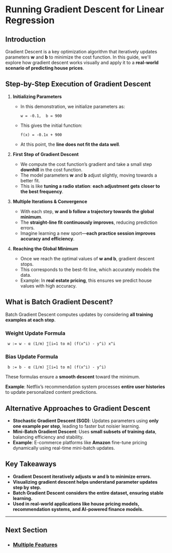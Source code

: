 # Running Gradient Descent for Linear Regression

## Introduction
Gradient Descent is a key optimization algorithm that iteratively updates parameters **w** and **b** to minimize the cost function. In this guide, we'll explore how gradient descent works visually and apply it to a **real-world scenario of predicting house prices**.

## Step-by-Step Execution of Gradient Descent
1. **Initializing Parameters**
   - In this demonstration, we initialize parameters as:
     ```
     w = -0.1,  b = 900
     ```
   - This gives the initial function:
     ```
     f(x) = -0.1x + 900
     ```
   - At this point, the **line does not fit the data well**.

2. **First Step of Gradient Descent**
   - We compute the cost function’s gradient and take a small step **downhill** in the cost function.
   - The model parameters **w** and **b** adjust slightly, moving towards a better fit.
   - This is like **tuning a radio station**: **each adjustment gets closer to the best frequency**.

3. **Multiple Iterations & Convergence**
   - With each step, **w and b follow a trajectory towards the global minimum**.
   - The **straight-line fit continuously improves**, reducing prediction errors.
   - Imagine learning a new sport—**each practice session improves accuracy and efficiency**.

4. **Reaching the Global Minimum**
   - Once we reach the optimal values of **w and b**, gradient descent stops.
   - This corresponds to the best-fit line, which accurately models the data.
   - Example: In **real estate pricing**, this ensures we predict house values with high accuracy.

## What is Batch Gradient Descent?
Batch Gradient Descent computes updates by considering **all training examples at each step**.

### Weight Update Formula
```
 w := w - α (1/m) ∑[i=1 to m] (f(x^i) - y^i) x^i
```

### Bias Update Formula
```
 b := b - α (1/m) ∑[i=1 to m] (f(x^i) - y^i)
```

These formulas ensure a **smooth descent** toward the minimum.

**Example**: Netflix’s recommendation system processes **entire user histories** to update personalized content predictions.

## Alternative Approaches to Gradient Descent
- **Stochastic Gradient Descent (SGD)**: Updates parameters using **only one example per step**, leading to faster but noisier learning.
- **Mini-Batch Gradient Descent**: Uses **small subsets of training data**, balancing efficiency and stability.
- **Example**: E-commerce platforms like **Amazon** fine-tune pricing dynamically using real-time mini-batch updates.

## Key Takeaways
- **Gradient Descent iteratively adjusts w and b to minimize errors.**
- **Visualizing gradient descent helps understand parameter updates step by step.**
- **Batch Gradient Descent considers the entire dataset, ensuring stable learning.**
- **Used in real-world applications like house pricing models, recommendation systems, and AI-powered finance models.**

---
## Next Section
- ### [Multiple Features](../../Regression/Multiple_Linear_Regression/Multiple_Features.md)
